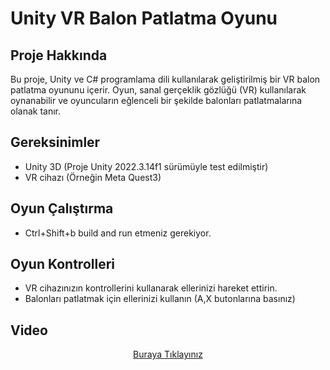 # Unity VR Balon Patlatma Oyunu

## Proje Hakkında

Bu proje, Unity ve C# programlama dili kullanılarak geliştirilmiş bir VR balon patlatma oyununu içerir. Oyun, sanal gerçeklik gözlüğü (VR) kullanılarak oynanabilir ve oyuncuların eğlenceli bir şekilde balonları patlatmalarına olanak tanır.

## Gereksinimler

- Unity 3D (Proje Unity 2022.3.14f1 sürümüyle test edilmiştir)
- VR cihazı (Örneğin Meta Quest3)

## Oyun Çalıştırma
- Ctrl+Shift+b build and run etmeniz gerekiyor.

## Oyun Kontrolleri

- VR cihazınızın kontrollerini kullanarak ellerinizi hareket ettirin.
- Balonları patlatmak için ellerinizi kullanın (A,X butonlarına basınız)

## Video

<div align="center">
   <a href="https://github.com/zeynoaydn/VrBalloonGame/issues/1#issue-2132913084">Buraya Tıklayınız</a>
</div>
